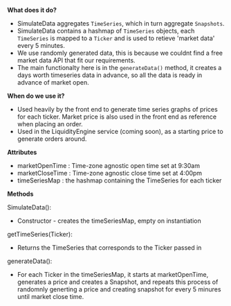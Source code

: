 **What does it do?**

* SimulateData aggregates `TimeSeries`, which in turn aggregate `Snapshots`. 
* SimulateData contains a hashmap of `TimeSeries` objects, each `TimeSeries` is mapped to a `Ticker` and is used to retieve 'market data' every 5 minutes.
* We use randomly generated data, this is because we couldnt find a free market data API that fit our requirements.
* The main functionalty here is in the `generateData()` method, it creates a days worth timeseries data in advance, so all the data is ready in advance of market open.

**When do we use it?**

* Used heavily by the front end to generate time series graphs of prices for each ticker.
Market price is also used in the front end as reference when placing an order.
* Used in the LiquidityEngine service (coming soon), as a starting price to generate orders around.

**Attributes**

* marketOpenTime : Time-zone agnostic open time set at 9:30am
* marketCloseTime : Time-zone agnostic close time set at 4:00pm
* timeSeriesMap : the hashmap containing the TimeSeries for each ticker

**Methods**

SimulateData():

* Constructor - creates the timeSeriesMap, empty on instantiation

getTimeSeries(Ticker):

*  Returns the TimeSeries that corresponds to the Ticker passed in

generateData(): 
* For each Ticker in the timeSeriesMap, it starts at marketOpenTime, generates a price and creates a Snapshot, and repeats this process of randomnly generting a price and creating snapshot for every 5 minures until market close time.